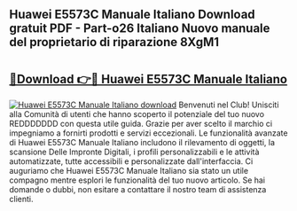 ## Huawei E5573C Manuale Italiano Download gratuit PDF - Part-o26 Italiano Nuovo manuale del proprietario di riparazione 8XgM1

# <h2><a href="http://dfdxyiz.blite.top/?on=Huawei+E5573C+Manuale+Italiano">🔗Download 👉🔴 Huawei E5573C Manuale Italiano</a></h2>

[![Huawei E5573C Manuale Italiano download](https://i.imgur.com/lujVjoI.png)](http://dfdxyiz.blite.top/?on=Huawei+E5573C+Manuale+Italiano)
Benvenuti nel Club! Unisciti alla Comunità di utenti che hanno scoperto il potenziale del tuo nuovo REDDDDDDD con questa utile guida. Grazie per aver scelto il marchio ci impegniamo a fornirti prodotti e servizi eccezionali. Le funzionalità avanzate di Huawei E5573C Manuale Italiano includono il rilevamento di oggetti, la scansione Delle Impronte Digitali, i profili personalizzabili e le attività automatizzate, tutte accessibili e personalizzate dall'interfaccia. Ci auguriamo che Huawei E5573C Manuale Italiano sia stato un utile compagno mentre esplori le funzionalità del tuo nuovo articolo. Se hai domande o dubbi, non esitare a contattare il nostro team di assistenza clienti.
